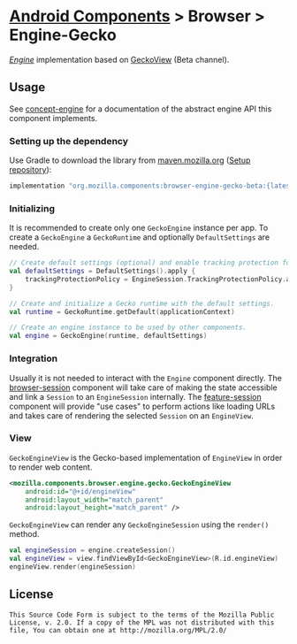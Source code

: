 # [Android Components](../../../README.md) > Browser > Engine-Gecko

[*Engine*](../../concept/engine/README.md) implementation based on [GeckoView](https://wiki.mozilla.org/Mobile/GeckoView) (Beta channel).

## Usage

See [concept-engine](../../concept/engine/README.md) for a documentation of the abstract engine API this component implements.

### Setting up the dependency

Use Gradle to download the library from [maven.mozilla.org](https://maven.mozilla.org/) ([Setup repository](../../../README.md#maven-repository)):

```Groovy
implementation "org.mozilla.components:browser-engine-gecko-beta:{latest-version}"
```

### Initializing

It is recommended to create only one `GeckoEngine` instance per app. To create a `GeckoEngine` a `GeckoRuntime` and optionally `DefaultSettings` are needed.

```Kotlin
// Create default settings (optional) and enable tracking protection for all future sessions.
val defaultSettings = DefaultSettings().apply {
    trackingProtectionPolicy = EngineSession.TrackingProtectionPolicy.all()
}

// Create and initialize a Gecko runtime with the default settings.
val runtime = GeckoRuntime.getDefault(applicationContext)

// Create an engine instance to be used by other components.
val engine = GeckoEngine(runtime, defaultSettings)
```

### Integration

Usually it is not needed to interact with the `Engine` component directly. The [browser-session](../session/README.md) component will take care of making the state accessible and link a `Session` to an `EngineSession` internally. The [feature-session](../../feature/session/README.md) component will provide "use cases" to perform actions like loading URLs and takes care of rendering the selected `Session` on an `EngineView`.

### View

`GeckoEngineView` is the Gecko-based implementation of `EngineView` in order to render web content.

```XML
<mozilla.components.browser.engine.gecko.GeckoEngineView
    android:id="@+id/engineView"
    android:layout_width="match_parent"
    android:layout_height="match_parent" />
```

`GeckoEngineView` can render any `GeckoEngineSession` using the `render()` method.

```Kotlin
val engineSession = engine.createSession()
val engineView = view.findViewById<GeckoEngineView>(R.id.engineView)
engineView.render(engineSession)
```

## License

    This Source Code Form is subject to the terms of the Mozilla Public
    License, v. 2.0. If a copy of the MPL was not distributed with this
    file, You can obtain one at http://mozilla.org/MPL/2.0/
